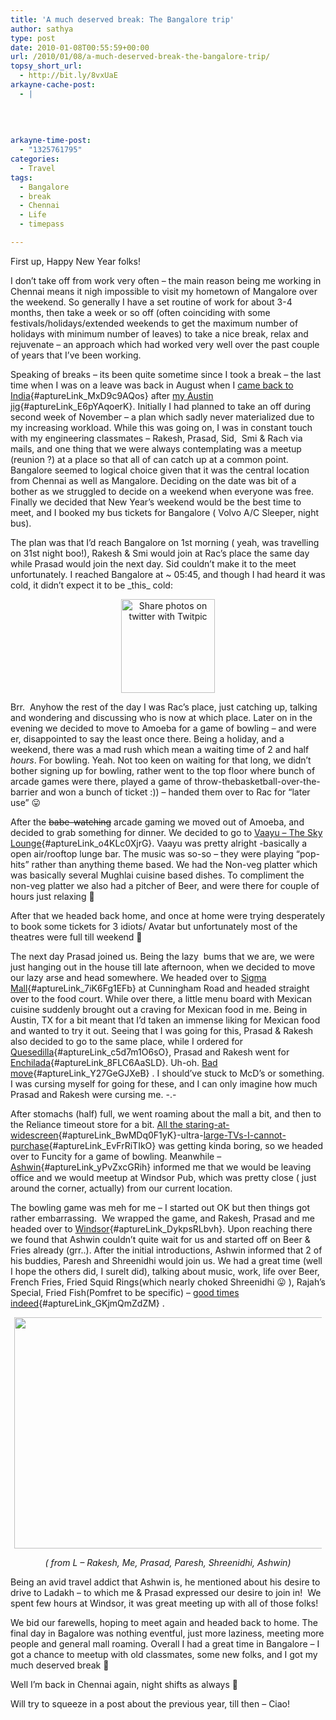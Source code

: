 ```yaml
---
title: 'A much deserved break: The Bangalore trip'
author: sathya
type: post
date: 2010-01-08T00:55:59+00:00
url: /2010/01/08/a-much-deserved-break-the-bangalore-trip/
topsy_short_url:
  - http://bit.ly/8vxUaE
arkayne-cache-post:
  - |
    
    
    
    
arkayne-time-post:
  - "1325761795"
categories:
  - Travel
tags:
  - Bangalore
  - break
  - Chennai
  - Life
  - timepass

---
```

First up, Happy New Year folks!

I don&#8217;t take off from work very often &#8211; the main reason being me working in Chennai means it nigh impossible to visit my hometown of Mangalore over the weekend. So generally I have a set routine of work for about 3-4 months, then take a week or so off (often coinciding with some festivals/holidays/extended weekends to get the maximum number of holidays with minimum number of leaves) to take a nice break, relax and rejuvenate &#8211; an approach which had worked very well over the past couple of years that I&#8217;ve been working.

<!--more-->

Speaking of breaks &#8211; its been quite sometime since I took a break &#8211; the last time when I was on a leave was back in August when I [came back to India][1]{#aptureLink_MxD9c9AQos} after [my Austin jig][2]{#aptureLink_E6pYAqoerK}. Initially I had planned to take an off during second week of November &#8211; a plan which sadly never materialized due to my increasing workload. While this was going on, I was in constant touch with my engineering classmates &#8211; Rakesh, Prasad, Sid,  Smi & Rach via mails, and one thing that we were always contemplating was a meetup (reunion ?) at a place so that all of can catch up at a common point. Bangalore seemed to logical choice given that it was the central location from Chennai as well as Mangalore. Deciding on the date was bit of a bother as we struggled to decide on a weekend when everyone was free. Finally we decided that New Year&#8217;s weekend would be the best time to meet, and I booked my bus tickets for Bangalore ( Volvo A/C Sleeper, night bus).

The plan was that I&#8217;d reach Bangalore on 1st morning ( yeah, was travelling on 31st night boo!), Rakesh & Smi would join at Rac&#8217;s place the same day while Prasad would join the next day. Sid couldn&#8217;t make it to the meet unfortunately. I reached Bangalore at ~ 05:45, and though I had heard it was cold, it didn&#8217;t expect it to be \_this\_ cold:

<p style="text-align: center;">
  <a title="Share photos on twitter with Twitpic" href="http://twitpic.com/w478i"><img class="aligncenter" src="http://twitpic.com/show/thumb/w478i.jpg" alt="Share photos on twitter with Twitpic" width="150" height="150" /></a>
</p>

Brr.  Anyhow the rest of the day I was Rac&#8217;s place, just catching up, talking and wondering and discussing who is now at which place. Later on in the evening we decided to move to Amoeba for a game of bowling &#8211; and were er, disappointed to say the least once there. Being a holiday, and a weekend, there was a mad rush which mean a waiting time of 2 and half _hours_. For bowling. Yeah. Not too keen on waiting for that long, we didn&#8217;t bother signing up for bowling, rather went to the top floor where bunch of arcade games were there, played a game of throw-thebasketball-over-the-barrier and won a bunch of ticket :)) &#8211; handed them over to Rac for &#8220;later use&#8221; 😛

After the <span style="text-decoration: line-through;">babe-watching</span> arcade gaming we moved out of Amoeba, and decided to grab something for dinner. We decided to go to [Vaayu &#8211; The Sky Lounge][3]{#aptureLink_o4KLc0XjrG}. Vaayu was pretty alright -basically a open air/rooftop lunge bar. The music was so-so &#8211; they were playing &#8220;pop-hits&#8221; rather than anything theme based. We had the Non-veg platter which was basically several Mughlai cuisine based dishes. To compliment the non-veg platter we also had a pitcher of Beer, and were there for couple of hours just relaxing 🙂

After that we headed back home, and once at home were trying desperately to book some tickets for 3 idiots/ Avatar but unfortunately most of the theatres were full till weekend 🙁

The next day Prasad joined us. Being the lazy  bums that we are, we were just hanging out in the house till late afternoon, when we decided to move our lazy arse and head somewhere. We headed over to [Sigma Mall][4]{#aptureLink_7iK6Fg1EFb} at Cunningham Road and headed straight over to the food court. While over there, a little menu board with Mexican cuisine suddenly brought out a craving for Mexican food in me. Being in Austin, TX for a bit meant that I&#8217;d taken an immense liking for Mexican food and wanted to try it out. Seeing that I was going for this, Prasad & Rakesh also decided to go to the same place, while I ordered for [Quesedilla][5]{#aptureLink_c5d7m1O6sO}, Prasad and Rakesh went for [Enchilada][6]{#aptureLink_8FLC6AaSLD}. Uh-oh. [Bad move][7]{#aptureLink_Y27GeGJXeB} . I should&#8217;ve stuck to McD&#8217;s or something. I was cursing myself for going for these, and I can only imagine how much Prasad and Rakesh were cursing me. -.-

After stomachs (half) full, we went roaming about the mall a bit, and then to the Reliance timeout store for a bit. [All the staring-at-widescreen][8]{#aptureLink_BwMDq0F1yK}-ultra-[large-TVs-I-cannot-purchase][9]{#aptureLink_EvFrRiTIkO} was getting kinda boring, so we headed over to Funcity for a game of bowling. Meanwhile &#8211; [Ashwin][10]{#aptureLink_yPvZxcGRih} informed me that we would be leaving office and we would meetup at Windsor Pub, which was pretty close ( just around the corner, actually) from our current location.

The bowling game was meh for me &#8211; I started out OK but then things got rather embarrassing.  We wrapped the game, and Rakesh, Prasad and me headed over to [Windsor][11]{#aptureLink_DykpsRLbvh}. Upon reaching there we found that Ashwin couldn&#8217;t quite wait for us and started off on Beer & Fries already (grr..). After the initial introductions, Ashwin informed that 2 of his buddies, Paresh and Shreenidhi would join us. We had a great time (well I hope the others did, I surelt did), talking about music, work, life over Beer, French Fries, Fried Squid Rings(which nearly choked Shreenidhi 😛 ), Rajah&#8217;s Special, Fried Fish(Pomfret to be specific) &#8211; [good times indeed][12]{#aptureLink_GKjmQmZdZM} .

<a id="aptureLink_PcOuPh8GgM" style="margin: 0pt auto; padding: 0px 6px; text-align: center; display: block;" href="http://www.flickr.com/photos/sathyabhat/4247899368/"><img style="border: 0px none;" title="IMG_0510" src="http://farm5.static.flickr.com/4033/4247899368_c9e84c8dac.jpg" alt="" width="500px" height="370px" /></a>

<p style="text-align: center;">
  <em> ( from L &#8211; Rakesh, Me, Prasad, Paresh, Shreenidhi, Ashwin)</em>
</p>

Being an avid travel addict that Ashwin is, he mentioned about his desire to drive to Ladakh &#8211; to which me & Prasad expressed our desire to join in!  We spent few hours at Windsor, it was great meeting up with all of those folks!

We bid our farewells, hoping to meet again and headed back to home. The final day in Bagalore was nothing eventful, just more laziness, meeting more people and general mall roaming. Overall I had a great time in Bangalore &#8211; I got a chance to meetup with old classmates, some new folks, and I got my much deserved break 🙂

Well I&#8217;m back in Chennai again, night shifts as always 🙁

Will try to squeeze in a post about the previous year, till then &#8211; Ciao!

 [1]: ../2009/09/29/back-in-india/
 [2]: ../2008/11/10/my-last-few-days-in-india/
 [3]: http://bangalore.burrp.com/listing/vaayu-sky-lounge_brigade-road_bangalore_bars-pubs-lounges/129874980
 [4]: http://maps.google.com/maps?om=0&iwloc=addr&f=q&ll=12.9879708%2C77.594558&hl=en&z=16&ie=UTF8
 [5]: http://en.wikipedia.org/wiki/Quesadilla
 [6]: http://en.wikipedia.org/wiki/Enchilada
 [7]: http://twitter.com/SathyaBhat/status/7296683969
 [8]: http://twitter.com/SathyaBhat/status/7297356735
 [9]: http://twitter.com/SathyaBhat/status/7297542537
 [10]: http://twitter.com/ashwinsid
 [11]: http://maps.google.com/maps?om=0&iwloc=addr&f=q&ll=12.9948313%2C77.5948268&hl=en&z=16&ie=UTF8
 [12]: http://twitter.com/ashwinsid/status/7303101713
